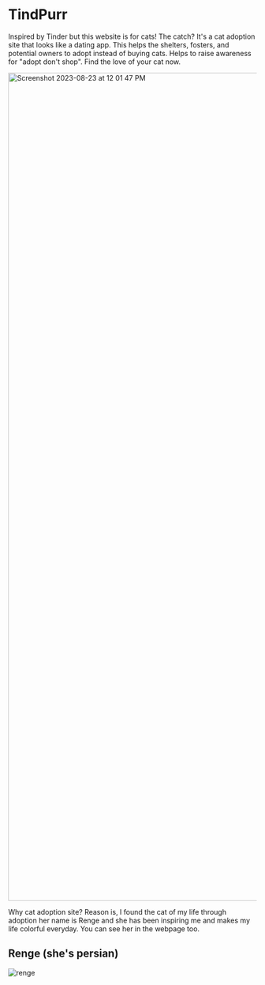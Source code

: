 # TindPurr
Inspired by Tinder but this website is for cats! The catch? It's a cat adoption site that looks like a dating app. This helps the shelters, fosters, and potential owners to adopt instead of buying cats. Helps to raise awareness for "adopt don't shop". Find the love of your cat now. 

<img width="1676" alt="Screenshot 2023-08-23 at 12 01 47 PM" src="https://github.com/michelletan03/TindPurr/assets/53888443/eb90ef12-6487-46c4-9e1c-f047c203f4a4">


Why cat adoption site? Reason is, I found the cat of my life through adoption her name is Renge and she has been inspiring me and makes my life colorful everyday. You can see her in the webpage too.

## Renge (she's persian)
![renge](https://github.com/michelletan03/TindPurr/assets/53888443/223d1ab2-dabd-4b16-bae6-76a6d744cc02)

